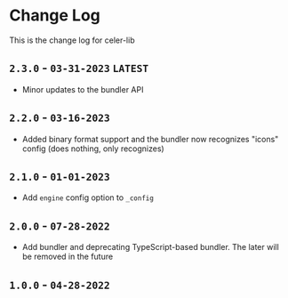 # Change Log
This is the change log for celer-lib

## `2.3.0` - `03-31-2023` `LATEST`
- Minor updates to the bundler API

## `2.2.0` - `03-16-2023`
- Added binary format support and the bundler now recognizes "icons" config (does nothing, only recognizes)

## `2.1.0` - `01-01-2023`
- Add `engine` config option to `_config`

## `2.0.0` - `07-28-2022`
- Add bundler and deprecating TypeScript-based bundler. The later will be removed in the future

## `1.0.0` - `04-28-2022`
